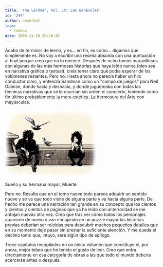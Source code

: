 ```yaml
---
title: 'The Sandman, Vol. IX: Las Benévolas'
id: '244'
author: neverbot
tags:
  - tebeos
date: 2006-11-28 20:10:26
---
```


Acabo de terminar de leerlo, y es... en fin, es como... digamos que simplemente es. No voy a escribir una reseña absurda con una puntuación al final porque creo que no lo merece. Después de ocho tomos maravillosos con algunas de las más hermosas historias que haya leído nunca (bien sea en narrativa gráfica o textual), creía tener claro qué podía esperar de los volúmenes restantes. Pero no. Hasta ahora no parecía haber un hilo conductor claro, y entendía Sandman como un "campo de juegos" para Neil Gaiman, donde hacía y deshacía, y donde jugueteaba con todas las técnicas narrativas que se le ocurrían sin orden ni concierto, teniendo como fin último probablemente la mera estética. La hermosura del Arte con mayúsculas.

![Sandman](./the-sandman-vol-ix-las-benevolas/sandman.jpg "Sandman")

Sueño y su hermana mayor, Muerte

Pero no. Resulta que en el tomo nueve todo parece adquirir un sentido nuevo y se ve que todo viene de alguna parte y va hacia alguna parte. De hecho me parece una narración tan grande en su concepto que los cientos y cientos y cientos de páginas que ya he leído con anterioridad se me antojan nuevas otra vez. Creo que tras ver cómo todos los personajes aparecen de nuevo y van encajando en un puzzle mayor las historias previas deberían ser releídas para descubrir muchos pequeños detalles que en su momento dejé pasar sin prestar la suficiente atención. Y me queda el décimo tomo que, intuyo, será algún tipo de epílogo.

Trece capítulos recopilados en un único volumen que constituye el, por ahora, mejor tebeo que he tenido el gusto de leer. Creo que entra directamente en esa categoría de obras a las que todo el mundo debería acercarse antes o después.
